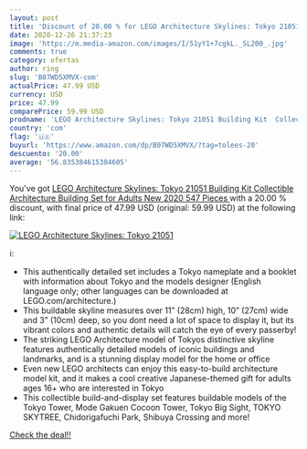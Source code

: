 ```yaml
---
layout: post
title: 'Discount of 20.00 % for LEGO Architecture Skylines: Tokyo 21051 '
date: 2020-12-26 21:37:23
image: 'https://m.media-amazon.com/images/I/51yY1+7cgkL._SL200_.jpg'
comments: true
category: ofertas
author: ring
slug: 'B07WD5XMVX-com'
actualPrice: 47.99 USD
currency: USD
price: 47.99
comparePrice: 59.99 USD
prodname: 'LEGO Architecture Skylines: Tokyo 21051 Building Kit  Collectible Architecture Building Set for Adults  New 2020  547 Pieces '
country: 'com'
flag: '🇺🇸'
buyurl: 'https://www.amazon.com/dp/B07WD5XMVX/?tag=tolees-20'
descuento: '20.00'
average: '56.835384615384605'
---
```


You've got [LEGO Architecture Skylines: Tokyo 21051 Building Kit  Collectible Architecture Building Set for Adults  New 2020  547 Pieces ](https://www.amazon.com/dp/B07WD5XMVX/?tag=tolees-20) with a  20.00 % discount, with final price of 47.99 USD (original: 59.99 USD) at the following link:

[![LEGO Architecture Skylines: Tokyo 21051 ](https://m.media-amazon.com/images/I/51yY1+7cgkL._SL200_.jpg)](https://www.amazon.com/dp/B07WD5XMVX/?tag=tolees-20)

ℹ️:

- This authentically detailed set includes a Tokyo nameplate and a booklet with information about Tokyo and the models designer (English language only; other languages can be downloaded at LEGO.com/architecture.)
- This buildable skyline measures over 11” (28cm) high, 10” (27cm) wide and 3” (10cm) deep, so you dont need a lot of space to display it, but its vibrant colors and authentic details will catch the eye of every passerby!
- The striking LEGO Architecture model of Tokyos distinctive skyline features authentically detailed models of iconic buildings and landmarks, and is a stunning display model for the home or office
- Even new LEGO architects can enjoy this easy-to-build architecture model kit, and it makes a cool creative Japanese-themed gift for adults ages 16+ who are interested in Tokyo
- This collectible build-and-display set features buildable models of the Tokyo Tower, Mode Gakuen Cocoon Tower, Tokyo Big Sight, TOKYO SKYTREE, Chidorigafuchi Park, Shibuya Crossing and more!

[Check the deal!!](https://www.amazon.com/dp/B07WD5XMVX/?tag=tolees-20)
